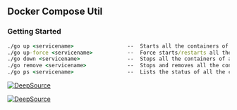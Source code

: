 ## Docker Compose Util

### Getting Started

```cmd
./go up <servicename>                 --  Starts all the containers of a compose
./go up-force <servicename>           --  Force starts/restarts all the containers of a compose
./go down <servicename>               --  Stops all the containers of a compose
./go remove <servicename>             --  Stops and removes all the containers of a compose
./go ps <servicename>                 --  Lists the status of all the containers of a compose
```

[![DeepSource](https://deepsource.io/gh/abdulrahmansheikh/docker-compose.svg/?label=active+issues&show_trend=true)](https://deepsource.io/gh/abdulrahmansheikh/docker-compose/?ref=repository-badge)

[![DeepSource](https://deepsource.io/gh/abdulrahmansheikh/docker-compose.svg/?label=resolved+issues&show_trend=true)](https://deepsource.io/gh/abdulrahmansheikh/docker-compose/?ref=repository-badge)
